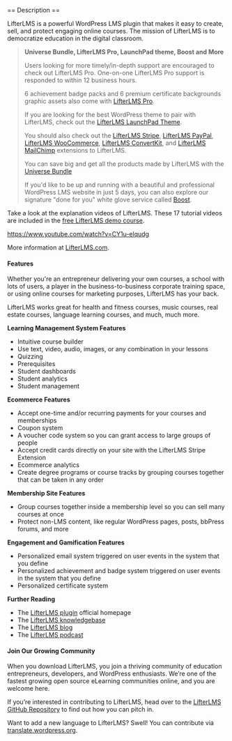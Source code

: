 == Description ==

LifterLMS is a powerful WordPress LMS plugin that makes it easy to create, sell, and protect engaging online courses. The mission of LifterLMS is to democratize education in the digital classroom.

>**Universe Bundle, LifterLMS Pro, LaunchPad theme, Boost and More**
>
>Users looking for more timely/in-depth support are encouraged to check out LifterLMS Pro. One-on-one LifterLMS Pro support is responded to within 12 business hours.
>
>6 achievement badge packs and 6 premium certificate backgrounds graphic assets also come with [LifterLMS Pro](https://lifterlms.com/product/lifterlms-pro/).
>
>If you are looking for the best WordPress theme to pair with LifterLMS, check out the [LifterLMS LaunchPad Theme](https://lifterlms.com/product/launchpad/).
>
>You should also check out the [LifterLMS Stripe](https://lifterlms.com/product/stripe-extension/), [LifterLMS PayPal](https://lifterlms.com/product/paypal-extension/), [LifterLMS WooCommerce](https://lifterlms.com/product/woocommerce-extension/), [LifterLMS ConvertKit](https://lifterlms.com/product/lifterlms-convertkit/), and [LifterLMS MailChimp](https://lifterlms.com/product/mailchimp-extension/) extensions to LifterLMS.
>
>You can save big and get all the products made by LifterLMS with the [Universe Bundle](https://lifterlms.com/product/universe-bundle/)
>
>If you'd like to be up and running with a beautiful and professional WordPress LMS website in just 5 days, you can also explore our signature "done for you" white glove service called [Boost](https://lifterlms.com/boost/).

Take a look at the explanation videos of LifterLMS. These 17 tutorial videos are included in the [free LifterLMS demo course](http://demo.lifterlms.com).

https://www.youtube.com/watch?v=CY1u-elqudg

More information at [LifterLMS.com](https://lifterlms.com).

#### Features

Whether you're an entrepreneur delivering your own courses, a school with lots of users, a player in the business-to-business corporate training space, or using online courses for marketing purposes, LifterLMS has your back.

LifterLMS works great for health and fitness courses, music courses, real estate courses, language learning courses, and much, much more.

**Learning Management System Features**

+ Intuitive course builder
+ Use text, video, audio, images, or any combination in your lessons
+ Quizzing
+ Prerequisites
+ Student dashboards
+ Student analytics
+ Student management

**Ecommerce Features**

+ Accept one-time and/or recurring payments for your courses and memberships
+ Coupon system
+ A voucher code system so you can grant access to large groups of people
+ Accept credit cards directly on your site with the LifterLMS Stripe Extension
+ Ecommerce analytics
+ Create degree programs or course tracks by grouping courses together that can be taken in any order

**Membership Site Features**

+ Group courses together inside a membership level so you can sell many courses at once
+ Protect non-LMS content, like regular WordPress pages, posts, bbPress forums, and more

**Engagement and Gamification Features**

+ Personalized email system triggered on user events in the system that you define
+ Personalized achievement and badge system triggered on user events in the system that you define
+ Personalized certificate system

**Further Reading**

+ The [LifterLMS plugin](https://lifterlms.com/) official homepage
+ The [LifterLMS knowledgebase](https://lifterlms.com/docs)
+ The [LifterLMS blog](http://blog.lifterlms.com/)
+ The [LifterLMS podcast](http://podcast.lifterlms.com/)

#### Join Our Growing Community

When you download LifterLMS, you join a thriving community of education entrepreneurs, developers, and WordPress enthusiasts. We’re one of the fastest growing open source eLearning communities online, and you are welcome here.

If you’re interested in contributing to LifterLMS, head over to the [LifterLMS GitHub Repository](https://github.com/gocodebox/lifterlms/) to find out how you can pitch in.

Want to add a new language to LifterLMS? Swell! You can contribute via [translate.wordpress.org](https://translate.wordpress.org/projects/wp-plugins/lifterlms).

